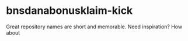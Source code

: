 # bnsdanabonusklaim-kick
Great repository names are short and memorable. Need inspiration? How about 
